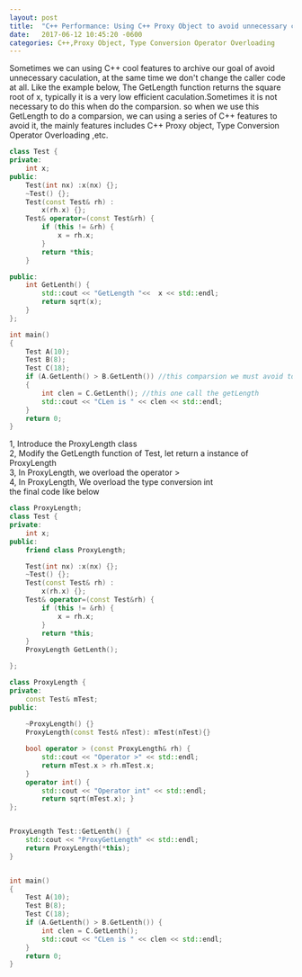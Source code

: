 ```yaml
---
layout: post
title:  "C++ Performance: Using C++ Proxy Object to avoid unnecessary caculation"
date:   2017-06-12 10:45:20 -0600
categories: C++,Proxy Object, Type Conversion Operator Overloading
---
```

Sometimes we can using C++ cool features to archive our goal of avoid unnecessary caculation, at the same time we don't change the caller code at all. Like the example below,
The GetLength function returns the square root of x, typically it is a very low efficient caculation.Sometimes it is not necessary to do this when do the comparsion.
so when we use this GetLength to do a comparsion, we can using a series of C++ features to avoid it, the mainly features includes
C++ Proxy object, Type Conversion Operator Overloading ,etc.  

```cpp
class Test {
private:
	int x;
public:
	Test(int nx) :x(nx) {};
	~Test() {};
	Test(const Test& rh) :
		x(rh.x) {};
	Test& operator=(const Test&rh) {
		if (this != &rh) {
			x = rh.x;
		}
		return *this;
	}

public:
	int GetLenth() {
		std::cout << "GetLength "<<  x << std::endl;
		return sqrt(x);
	}
};

int main()
{
	Test A(10);
	Test B(8);
	Test C(18);
	if (A.GetLenth() > B.GetLenth()) //this comparsion we must avoid to call sqrt
	{
		int clen = C.GetLenth(); //this one call the getLength 
		std::cout << "CLen is " << clen << std::endl;
	}
    return 0;
}

```
1, Introduce the ProxyLength class  
2, Modify the GetLength function of Test, let return a instance of ProxyLength  
3, In ProxyLength, we overload the operator >  
4, In ProxyLength, We overload the type conversion int  
the final code like below  
```cpp
class ProxyLength;
class Test {
private:
	int x;
public:
	friend class ProxyLength;

	Test(int nx) :x(nx) {};
	~Test() {};
	Test(const Test& rh) :
		x(rh.x) {};
	Test& operator=(const Test&rh) {
		if (this != &rh) {
			x = rh.x;
		}
		return *this;
	}
	ProxyLength GetLenth();

};

class ProxyLength {
private:
	const Test& mTest;
public:
	
	~ProxyLength() {}
	ProxyLength(const Test& nTest): mTest(nTest){}

	bool operator > (const ProxyLength& rh) {
		std::cout << "Operator >" << std::endl;
		return mTest.x > rh.mTest.x;
	}
	operator int() { 
		std::cout << "Operator int" << std::endl; 
		return sqrt(mTest.x); }
};


ProxyLength Test::GetLenth() {
	std::cout << "ProxyGetLength" << std::endl;
	return ProxyLength(*this);
}


int main()
{
	Test A(10);
	Test B(8);
	Test C(18);
	if (A.GetLenth() > B.GetLenth()) {
		int clen = C.GetLenth();
		std::cout << "CLen is " << clen << std::endl;
	}
    return 0;
}

```


